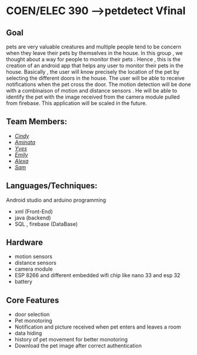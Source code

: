 

#  COEN/ELEC 390 -->petdetect Vfinal

## Goal 

pets are very valuable creatures and multiple people tend to be concern when they leave their pets by themselves in the house. In this group , we thought about a way for people to monitor their pets . 
Hence , this is the creation of an android app that helps any user to monitor their pets in the house. Basically , the user will know precisely the location of the pet by selecting the different doors in the house. The user will be able to receive notifications when the pet cross the door. The motion detection will be done with a combinaison of motion and distance sensors . He will be able to identify the pet with the image received from the camera module pulled from firebase. This application will be scaled in the future.

 ## Team Members:
 - [*Cindy*](https://github.com/cindykhin)
 - [*Aminata*](https://github.com/programer653)
 - [*Yves*](https://github.com/yvich)
 - [*Emily*](https://github.com/dange2)
 - [*Alexa*](https://github.com/alexaLL2000)
 - [*Sam*](https://github.com/LOVELOVECHAINSAW)
 
 


## Languages/Techniques:
Android studio and arduino programming 
- xml (Front-End)
- java (backend)
- SQL , firebase (DataBase)

## Hardware 
- motion sensors
- distance sensors
- camera module
- ESP 8266 and different embedded wifi chip like nano 33 and esp 32 
- battery 


 ## Core Features
 
 - door selection
 - Pet monotoring
 - Notification and picture received when pet enters and leaves a room 
 - data hiding 
 - history of pet movement for better monotoring
 - Download the pet image after correct authentication


 

